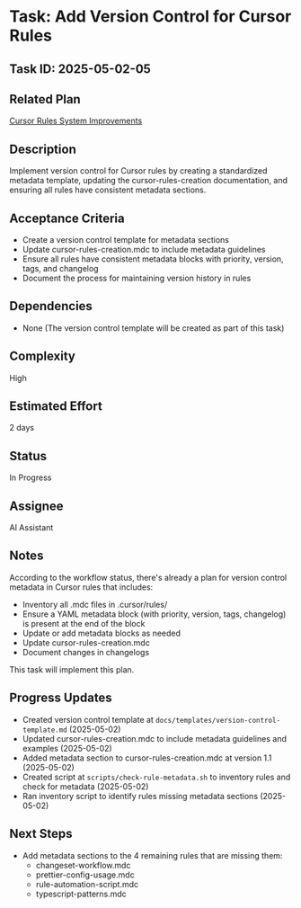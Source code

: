 # Task: Add Version Control for Cursor Rules

## Task ID: 2025-05-02-05

## Related Plan

[Cursor Rules System Improvements](../plans/cursor-rules-improvement.md)

## Description

Implement version control for Cursor rules by creating a standardized metadata template, updating the cursor-rules-creation documentation, and ensuring all rules have consistent metadata sections.

## Acceptance Criteria

- Create a version control template for metadata sections
- Update cursor-rules-creation.mdc to include metadata guidelines
- Ensure all rules have consistent metadata blocks with priority, version, tags, and changelog
- Document the process for maintaining version history in rules

## Dependencies

- None (The version control template will be created as part of this task)

## Complexity

High

## Estimated Effort

2 days

## Status

In Progress

## Assignee

AI Assistant

## Notes

According to the workflow status, there's already a plan for version control metadata in Cursor rules that includes:
- Inventory all .mdc files in .cursor/rules/
- Ensure a YAML metadata block (with priority, version, tags, changelog) is present at the end of the <rule> block
- Update or add metadata blocks as needed
- Update cursor-rules-creation.mdc
- Document changes in changelogs

This task will implement this plan.

## Progress Updates

- Created version control template at `docs/templates/version-control-template.md` (2025-05-02)
- Updated cursor-rules-creation.mdc to include metadata guidelines and examples (2025-05-02)
- Added metadata section to cursor-rules-creation.mdc at version 1.1 (2025-05-02)
- Created script at `scripts/check-rule-metadata.sh` to inventory rules and check for metadata (2025-05-02)
- Ran inventory script to identify rules missing metadata sections (2025-05-02)

## Next Steps

- Add metadata sections to the 4 remaining rules that are missing them:
  - changeset-workflow.mdc
  - prettier-config-usage.mdc
  - rule-automation-script.mdc
  - typescript-patterns.mdc
